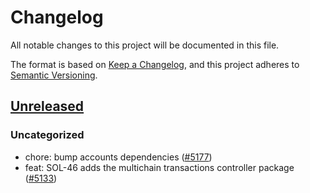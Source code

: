 # Changelog

All notable changes to this project will be documented in this file.

The format is based on [Keep a Changelog](https://keepachangelog.com/en/1.0.0/),
and this project adheres to [Semantic Versioning](https://semver.org/spec/v2.0.0.html).

## [Unreleased]

### Uncategorized

- chore: bump accounts dependencies ([#5177](https://github.com/MetaMask/core/pull/5177))
- feat: SOL-46 adds the multichain transactions controller package ([#5133](https://github.com/MetaMask/core/pull/5133))

[Unreleased]: https://github.com/MetaMask/core/
